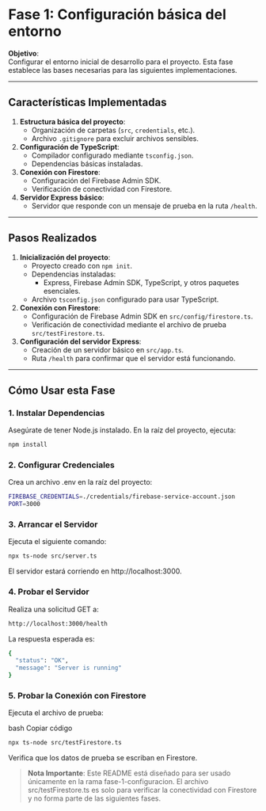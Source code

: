 # Fase 1: Configuración básica del entorno

**Objetivo**:  
Configurar el entorno inicial de desarrollo para el proyecto. Esta fase establece las bases necesarias para las siguientes implementaciones.

---

## Características Implementadas

1. **Estructura básica del proyecto**:
   - Organización de carpetas (`src`, `credentials`, etc.).
   - Archivo `.gitignore` para excluir archivos sensibles.
2. **Configuración de TypeScript**:
   - Compilador configurado mediante `tsconfig.json`.
   - Dependencias básicas instaladas.
3. **Conexión con Firestore**:
   - Configuración del Firebase Admin SDK.
   - Verificación de conectividad con Firestore.
4. **Servidor Express básico**:
   - Servidor que responde con un mensaje de prueba en la ruta `/health`.

---

## Pasos Realizados

1. **Inicialización del proyecto**:
   - Proyecto creado con `npm init`.
   - Dependencias instaladas:
     - Express, Firebase Admin SDK, TypeScript, y otros paquetes esenciales.
   - Archivo `tsconfig.json` configurado para usar TypeScript.
2. **Conexión con Firestore**:
   - Configuración de Firebase Admin SDK en `src/config/firestore.ts`.
   - Verificación de conectividad mediante el archivo de prueba `src/testFirestore.ts`.
3. **Configuración del servidor Express**:
   - Creación de un servidor básico en `src/app.ts`.
   - Ruta `/health` para confirmar que el servidor está funcionando.

---

## Cómo Usar esta Fase

### 1. Instalar Dependencias
Asegúrate de tener Node.js instalado. En la raíz del proyecto, ejecuta:

```bash
npm install
```

### 2. Configurar Credenciales
Crea un archivo .env en la raíz del proyecto:

```bash
FIREBASE_CREDENTIALS=./credentials/firebase-service-account.json
PORT=3000
```
### 3. Arrancar el Servidor
Ejecuta el siguiente comando:

```bash
npx ts-node src/server.ts
```

El servidor estará corriendo en http://localhost:3000.

### 4. Probar el Servidor
Realiza una solicitud GET a:

```bash
http://localhost:3000/health
```
La respuesta esperada es:

```bash
{
  "status": "OK",
  "message": "Server is running"
}
```

### 5. Probar la Conexión con Firestore
Ejecuta el archivo de prueba:

bash
Copiar código

```bash
npx ts-node src/testFirestore.ts
```

Verifica que los datos de prueba se escriban en Firestore.


> **Nota Importante**: 
Este README está diseñado para ser usado únicamente en la rama fase-1-configuracion.
El archivo src/testFirestore.ts es solo para verificar la conectividad con Firestore y no forma parte de las siguientes fases.
